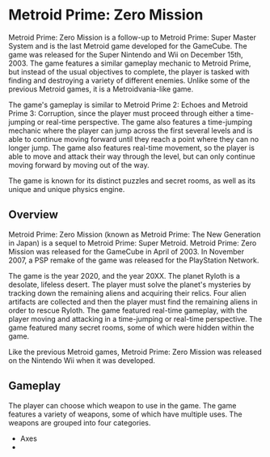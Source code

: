 # Metroid Prime: Zero Mission

Metroid Prime: Zero Mission is a follow-up to Metroid Prime: Super Master System and is the last Metroid game developed for the GameCube. The game was released for the Super Nintendo and Wii on December 15th, 2003. The game features a similar gameplay mechanic to Metroid Prime, but instead of the usual objectives to complete, the player is tasked with finding and destroying a variety of different enemies. Unlike some of the previous Metroid games, it is a Metroidvania-like game.

The game's gameplay is similar to Metroid Prime 2: Echoes and Metroid Prime 3: Corruption, since the player must proceed through either a time-jumping or real-time perspective. The game also features a time-jumping mechanic where the player can jump across the first several levels and is able to continue moving forward until they reach a point where they can no longer jump. The game also features real-time movement, so the player is able to move and attack their way through the level, but can only continue moving forward by moving out of the way.

The game is known for its distinct puzzles and secret rooms, as well as its unique and unique physics engine.

## Overview

Metroid Prime: Zero Mission (known as Metroid Prime: The New Generation in Japan) is a sequel to Metroid Prime: Super Metroid. Metroid Prime: Zero Mission was released for the GameCube in April of 2003. In November 2007, a PSP remake of the game was released for the PlayStation Network.

The game is the year 2020, and the year 20XX. The planet Ryloth is a desolate, lifeless desert. The player must solve the planet's mysteries by tracking down the remaining aliens and acquiring their relics. Four alien artifacts are collected and then the player must find the remaining aliens in order to rescue Ryloth. The game featured real-time gameplay, with the player moving and attacking in a time-jumping or real-time perspective. The game featured many secret rooms, some of which were hidden within the game.

Like the previous Metroid games, Metroid Prime: Zero Mission was released on the Nintendo Wii when it was developed.

## Gameplay

The player can choose which weapon to use in the game. The game features a variety of weapons, some of which have multiple uses. The weapons are grouped into four categories.

*   Axes
*